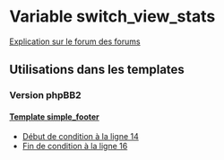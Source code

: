 # Variable switch_view_stats
[Explication sur le forum des forums](http://forum.forumactif.com/t294113-listing-des-variables#switch_view_stats)
## Utilisations dans les templates
### Version phpBB2
#### [Template simple_footer](subsilver/simple_footer.md)
* [Début de condition à la ligne 14](../subsilver/simple_footer.tpl#L14)
* [Fin de condition à la ligne 16](../subsilver/simple_footer.tpl#L16)